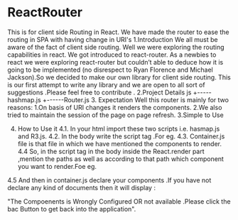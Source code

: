 # ReactRouter
This is for client side Routing in React. We have made the router to ease the routing in SPA with having change in URI's
1.Introduction 
	We all must be aware of the fact of client side  routing. Well we were exploring the routing capabilities in 		react. We got introduced to react-router. As a newbies to react we were exploring react-router but couldn’t 	able to deduce how it is going to be implemented (no disrespect to Ryan Florence and Michael Jackson).So we 			decided to make our own library  for client side routing. 
	This is our first attempt to write any library and we are open to all sort of suggestions .Please  feel free 		to contribute .
2.Project Details
	js
	+-----hashmap.js
	+------Router.js
3. Expectation
Well this router is mainly for two reasons:
	1.On basis of URI changes it renders the components.
	2.We also tried to maintain the session  of the page on page refresh.
	3.Simple to Use

4. How to Use it
	4.1. In your html import these two scripts i.e. hasmap.js and R3.js.
	4.2. In the body write the script tag .For eg.
		<script src="/javascript/dashboard/hashmap.js" ></script>
		<script src="/javascript/dashboard/router.js" type="text/jsx"></script>
	4.3. Container.js file is that file in which we have mentioned the components to render.
	4.4 So, in the script tag in the body inside the React.render part ,mention the paths as well as according to that path which component you want to render.Foe eg.
		<script type="text/jsx">
            React.render(
            <Container landing="#login">
                  <Tab path="" handler={ LoginModule } />
                  <Tab path="#" handler={ LoginModule } />
                  <Tab path="#login" handler={ LoginModule } />
                  <Tab path="#hmenu" handler={ WelcomeModule } />
                  <Tab path="#hmenu#accounttransfer" handler={ AccountTransferModule } />
                  <Tab path="#hmenu#salesadjustment" handler={ SalesAdjustmentModule } />
                  <Tab path="#hmenu#blocktransfer" handler={ BlockTransferModule } />
                  <Tab path="#hmenu#searchanddisplay" handler={ SearchModule } />
            </Container>
            ,document.body);
      </script>

4.5 And then in container.js declare your components .If you have not declare any kind of documents then it will display :

"The Compoenents  is Wrongly Configured  OR not available .Please click the bac Button to get back into the application".
	 
